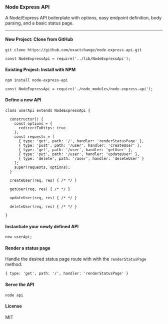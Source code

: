 ### Node Express API

A Node/Express API boilerplate with options, easy endpoint definition, body parsing, and a basic status page.

-----

#### New Project: Clone from GitHub

```
git clone https://github.com/exactchange/node-express-api.git
```
```
const NodeExpressApi = require('../lib/NodeExpressApi');
```

#### Existing Project: Install with NPM

```
npm install node-express-api
```
```
const NodeExpressApi = require('./node_modules/node-express-api');
```

#### Define a new API

```
class userApi extends NodeExpressApi {

  constructor() {
    const options = {
      redirectToHttps: true
    };
    const requests = [
      { type: 'get', path: '/', handler: 'renderStatusPage' },
      { type: 'post', path: '/user', handler: 'createUser' },
      { type: 'get', path: '/user', handler: 'getUser' },
      { type: 'put', path: '/user', handler: 'updateUser' },
      { type: 'delete', path: '/user', handler: 'deleteUser' }
    ];
    super(requests, options);
  }

  createUser(req, res) { /* */ }

  getUser(req, res) { /* */ }

  updateUser(req, res) { /* */ }

  deleteUser(req, res) { /* */ }

}
```

#### Instantiate your newly defined API

```
new userApi;
```

#### Render a status page

Handle the desired status page route with with the `renderStatusPage` method:

```
{ type: 'get', path: '/', handler: 'renderStatusPage' }
```

#### Serve the API

```
node api
```
#### License

MIT
